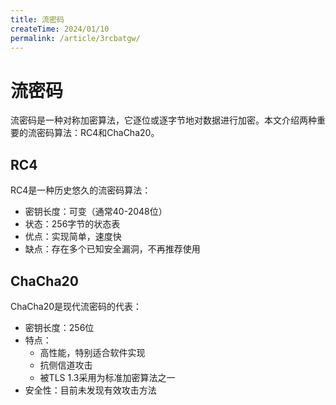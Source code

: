 ```yaml
---
title: 流密码
createTime: 2024/01/10
permalink: /article/3rcbatgw/
---
```


# 流密码

流密码是一种对称加密算法，它逐位或逐字节地对数据进行加密。本文介绍两种重要的流密码算法：RC4和ChaCha20。

## RC4

RC4是一种历史悠久的流密码算法：
- 密钥长度：可变（通常40-2048位）
- 状态：256字节的状态表
- 优点：实现简单，速度快
- 缺点：存在多个已知安全漏洞，不再推荐使用

## ChaCha20

ChaCha20是现代流密码的代表：
- 密钥长度：256位
- 特点：
  - 高性能，特别适合软件实现
  - 抗侧信道攻击
  - 被TLS 1.3采用为标准加密算法之一
- 安全性：目前未发现有效攻击方法